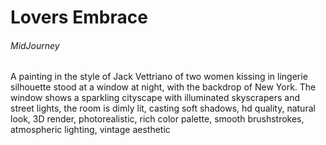 # Lovers Embrace

###### MidJourney

A painting in the style of Jack Vettriano of two women kissing in lingerie silhouette stood at a window at night, with the backdrop of New York. The window shows a sparkling cityscape with illuminated skyscrapers and street lights, the room is dimly lit, casting soft shadows, hd quality, natural look, 3D render, photorealistic, rich color palette, smooth brushstrokes, atmospheric lighting, vintage aesthetic

<!-- https://cdn.midjourney.com/dec05254-462d-42ea-8cd4-d2df837077b0/0_3.png -->
